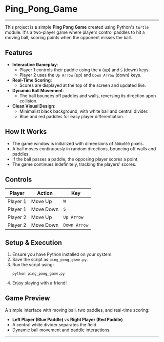 # Ping_Pong_Game

---

This project is a simple **Ping Pong Game** created using Python's `turtle` module. It's a two-player game where players control paddles to hit a moving ball, scoring points when the opponent misses the ball.

## Features

- **Interactive Gameplay**: 
  - Player 1 controls their paddle using the `W` (up) and `S` (down) keys.
  - Player 2 uses the `Up Arrow` (up) and `Down Arrow` (down) keys.
- **Real-Time Scoring**:
  - Scores are displayed at the top of the screen and updated live.
- **Dynamic Ball Movement**:
  - The ball bounces off paddles and walls, reversing its direction upon collision.
- **Clean Visual Design**:
  - Minimalist black background, with white ball and central divider.
  - Blue and red paddles for easy player differentiation.

## How It Works

- The game window is initialized with dimensions of `800x600` pixels.
- A ball moves continuously in random directions, bouncing off walls and paddles.
- If the ball passes a paddle, the opposing player scores a point.
- The game continues indefinitely, tracking the players' scores.

## Controls

| Player | Action | Key         |
|--------|--------|-------------|
| Player 1 | Move Up  | `W`         |
| Player 1 | Move Down| `S`         |
| Player 2 | Move Up  | `Up Arrow`  |
| Player 2 | Move Down| `Down Arrow`|

## Setup & Execution

1. Ensure you have Python installed on your system.
2. Save the script as `ping_pong_game.py`.
3. Run the script using:
   ```bash
   python ping_pong_game.py
   ```
4. Enjoy playing with a friend!

## Game Preview

A simple interface with moving ball, two paddles, and real-time scoring:

- **Left Player (Blue Paddle)** vs **Right Player (Red Paddle)**
- A central white divider separates the field.
- Dynamic ball movement and paddle interactions.

---
